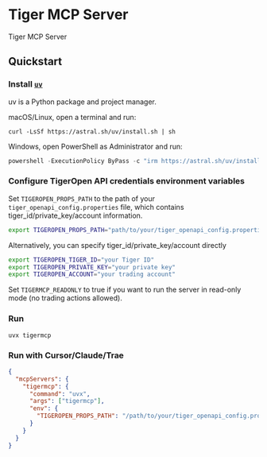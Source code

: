 # Tiger MCP Server

Tiger MCP Server 

## Quickstart

### Install [`uv`](https://docs.astral.sh/uv/getting-started/installation/)
uv is a Python package and project manager.

macOS/Linux, open a terminal and run:
```shell
curl -LsSf https://astral.sh/uv/install.sh | sh
```
Windows, open PowerShell as Administrator and run:
```powershell
powershell -ExecutionPolicy ByPass -c "irm https://astral.sh/uv/install.ps1 | iex"
```
  

### Configure TigerOpen API credentials environment variables
Set `TIGEROPEN_PROPS_PATH` to the path of your `tiger_openapi_config.properties` file, which contains tiger_id/private_key/account information.
```bash
export TIGEROPEN_PROPS_PATH="path/to/your/tiger_openapi_config.properties"
```

Alternatively, you can specify tiger_id/private_key/account directly
```bash
export TIGEROPEN_TIGER_ID="your Tiger ID"
export TIGEROPEN_PRIVATE_KEY="your private key"
export TIGEROPEN_ACCOUNT="your trading account"
```

Set `TIGERMCP_READONLY` to true if you want to run the server in read-only mode (no trading actions allowed).


### Run
```shell
uvx tigermcp 
```

### Run with Cursor/Claude/Trae
```json
{
  "mcpServers": {
    "tigermcp": {
      "command": "uvx",
      "args": ["tigermcp"],
      "env": {
        "TIGEROPEN_PROPS_PATH": "/path/to/your/tiger_openapi_config.properties"
      }
    }
  }
}
```
